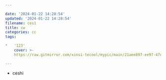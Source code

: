 ```yaml
---

date: '2024-01-22 14:28:54'  
updated: '2024-01-22 14:28:54'  
filename: ces1  
title: cw  
categories: cc  
tags:

*   '123'  
    cover: >-  
    https://raw.gitmirror.com/xinsi-tecool/mypic/main/21aee897-ee97-47cb-92cb-1f6ac6f3d05c.jpeg

---
```


*   ceshi